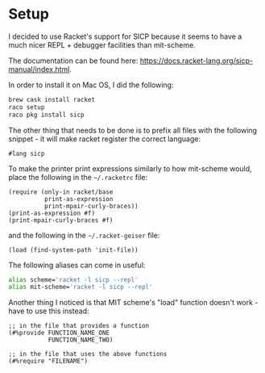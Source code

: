 # Setup
I decided to use Racket's support for SICP because it seems to have a much nicer REPL + debugger facilities than mit-scheme.

The documentation can be found here: https://docs.racket-lang.org/sicp-manual/index.html.

In order to install it on Mac OS, I did the following:
```bash
brew cask install racket
raco setup
raco pkg install sicp
```

The other thing that needs to be done is to prefix all files with the following snippet - it will make racket register the correct language:
```racket
#lang sicp
```

To make the printer print expressions similarly to how mit-scheme would, place the following in the `~/.racketrc` file:
```racket
(require (only-in racket/base
		  print-as-expression
		  print-mpair-curly-braces))
(print-as-expression #f)
(print-mpair-curly-braces #f)
```

and the following in the `~/.racket-geiser` file:
```racket
(load (find-system-path 'init-file))
```

The following aliases can come in useful:
```bash
alias scheme='racket -l sicp --repl'
alias mit-scheme='racket -l sicp --repl'
```

Another thing I noticed is that MIT scheme's "load" function doesn't work - have to use this instead:
```racket
;; in the file that provides a function
(#%provide FUNCTION_NAME_ONE
           FUNCTION_NAME_TWO)

;; in the file that uses the above functions
(#%require "FILENAME")
```
